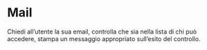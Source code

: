 # Mail
Chiedi all’utente la sua email,
controlla che sia nella lista di chi può accedere,
stampa un messaggio appropriato sull’esito del controllo.
